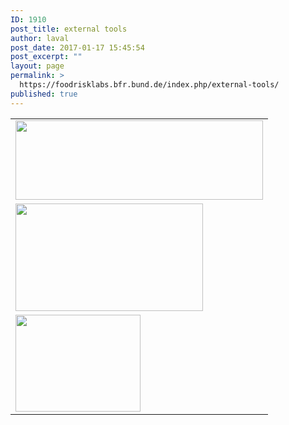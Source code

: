 ```yaml
---
ID: 1910
post_title: external tools
author: laval
post_date: 2017-01-17 15:45:54
post_excerpt: ""
layout: page
permalink: >
  https://foodrisklabs.bfr.bund.de/index.php/external-tools/
published: true
---
```

<table>
<tbody>

<tr>
<td><a href="https://www.knime.org/"><img src="https://foodrisklabs.bfr.bund.de/wp-content/uploads/2017/01/KNIME-1.png" alt="" width="396" height="127" class="aligncenter size-full wp-image-1942" /></a></td>
</tr>

<tr>
<td><a href="https://www.eclipse.org/stem/"><img src="https://foodrisklabs.bfr.bund.de/wp-content/uploads/2017/01/STEM_Logo-1.gif" alt="" width="300" height="172" class="aligncenter size-full wp-image-1944" /></a></td>
</tr>


<tr>
<td><a href="https://www.r-project.org/"><img src="https://foodrisklabs.bfr.bund.de/wp-content/uploads/2017/01/Rlogo.png" alt="" width="200" height="155" class="aligncenter size-full wp-image-2044" /></a></td>
</tr>

</tbody>
</table>